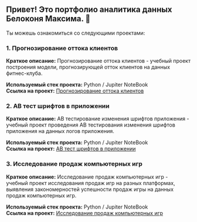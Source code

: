 ## Привет! Это портфолио аналитика данных Белоконя Максима. 👋

Ты можешь ознакомиться со следующими проектами:

### 1. Прогнозирование оттока клиентов
**Краткое описание:** Прогнозирование оттока клиентов - учебный проект построения модели, прогнозирующей отток клиентов на данных фитнес-клуба.

**Используемый стек проекта:** Python / Jupiter NoteBook  
**Ссылка на проект:** [Прогнозирование оттока клиентов](https://github.com/msbelokon/msbelokon/blob/main/1.%20%D0%9F%D1%80%D0%BE%D0%B3%D0%BD%D0%BE%D0%B7%D0%B8%D1%80%D0%BE%D0%B2%D0%B0%D0%BD%D0%B8%D0%B5%20%D0%BE%D1%82%D1%82%D0%BE%D0%BA%D0%B0%20%D0%BA%D0%BB%D0%B8%D0%B5%D0%BD%D1%82%D0%BE%D0%B2.ipynb)  

### 2. AB тест шрифтов в приложении
**Краткое описание:** AB тестирование изменения шрифтов приложения - учебный проект проведения AB тестирования изменения шрифтов приложения на данных логов приложения.

**Используемый стек проекта:** Python / Jupiter NoteBook  
**Ссылка на проект:**  [AB тест шрифтов в приложении](https://github.com/msbelokon/portfolio/blob/main/2.%20AB%20%D1%82%D0%B5%D1%81%D1%82%D0%B8%D1%80%D0%BE%D0%B2%D0%B0%D0%BD%D0%B8%D0%B5%20%D0%B8%D0%B7%D0%BC%D0%B5%D0%BD%D0%B5%D0%BD%D0%B8%D1%8F%20%D1%88%D1%80%D0%B8%D1%84%D1%82%D0%BE%D0%B2%20%D0%BF%D1%80%D0%B8%D0%BB%D0%BE%D0%B6%D0%B5%D0%BD%D0%B8%D1%8F.ipynb)

### 3. Исследование продаж компьютерных игр
**Краткое описание:** Исследование продаж компьютерных игр - учебный проект исследования продаж игр на разных платформах, выявления закономерностей успешности продаж игры на данных продаж компьютерных игр.

**Используемый стек проекта:** Python / Jupiter NoteBook  
**Ссылка на проект:** [Исследование продаж компьютерных игр](https://github.com/msbelokon/portfolio/blob/main/3.%20%D0%98%D1%81%D1%81%D0%BB%D0%B5%D0%B4%D0%BE%D0%B2%D0%B0%D0%BD%D0%B8%D0%B5%20%D0%BF%D1%80%D0%BE%D0%B4%D0%B0%D0%B6%20%D0%BA%D0%BE%D0%BC%D0%BF%D1%8C%D1%8E%D1%82%D0%B5%D1%80%D0%BD%D1%8B%D1%85%20%D0%B8%D0%B3%D1%80.ipynb)
